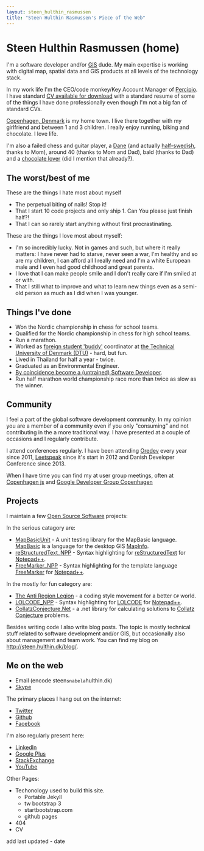 ```yaml
---
layout: steen_hulthin_rasmussen
title: "Steen Hulthin Rasmussen's Piece of the Web"
---
```


# Steen Hulthin Rasmussen (home)

I'm a software developer and/or [GIS](http://en.wikipedia.org/wiki/Geographic_information_system) dude. My main expertise is working with digital map, spatial data and GIS products at all levels of the technology stack. 

In my work life I'm the CEO/code monkey/Key Account Manager of [Percipio](http://percipio.dk). I have standard [CV available for download](https://dl.dropboxusercontent.com/u/211064/percipio/CV/cv_steen_hulthin_rasmussen.pdf) with a standard resume of some of the things I have done professionally even though I'm not a big fan of standard CVs. 

[Copenhagen, Denmark](http://en.wikipedia.org/wiki/Copenhagen) is my home town. I live there together with my girlfriend and between 1 and 3 children. I really enjoy running, biking and chocolate. I love life.

I'm also a failed chess and guitar player, a [Dane](http://en.wikipedia.org/wiki/Danes) (and actually [half-swedish](http://en.wikipedia.org/wiki/Swedes), thanks to Mom), around 40 (thanks to Mom and Dad), bald (thanks to Dad) and a [chocolate lover](http://en.wikipedia.org/wiki/Chocoholic) (did I mention that already?). 

## The worst/best of me

These are the things I hate most about myself

* The perpetual biting of nails! Stop it!
* That I start 10 code projects and only ship 1. Can You please just finish half?!
* That I can so rarely start anything without first procrastinating.

These are the things I love most about myself: 

* I'm so incredibly lucky. Not in games and such, but where it really matters: I have never had to starve, never seen a war, I'm healthy and so are my children, I can afford all I really need and I'm a white European male and I even had good childhood and great parents.
* I love that I can make people smile and I don't really care if I'm smiled at or with.
* That I still what to improve and what to learn new things even as a semi-old person as much as I did when I was younger. 

## Things I've done 

* Won the Nordic championship in chess for school teams.
* Qualified for the Nordic championship in chess for high school teams.
* Run a marathon.
* Worked as [foreign student 'buddy'](http://www.dtu.dk/english/news/2014/05/welcome-to-denmark!-want-to-be-buddies) coordinator at [the Technical University of Denmark (DTU)](http://www.dtu.dk/english) - hard, but fun. 
* Lived in Thailand for half a year - twice.
* Graduated as an Environmental Engineer.
* [By coincidence become a (untrained) Software Developer](http://steen.hulthin.dk/blog/the-programmer-or-there-and-never-back-again/).
* Run half marathon world championship race more than twice as slow as the winner.

## Community

I feel a part of the global software development community. In my opinion you are a member of a community even if you only "consuming" and not contributing in the a more traditional way. I have presented at a couple of occasions and I regularly contribute. 

I attend conferences regularly. I have been attending [Oredev](http://oredev.org) every year since 2011, [Leetspeak](http://leetspeak.se) since it's start in 2012 and Danish Developer Conference since 2013.

When I have time you can find my at user group meetings, often at [Copenhagen js](http://copenhagenjs.dk/) and [Google Developer Group Copenhagen](https://plus.google.com/113724797202166933848/about)

## Projects

I maintain a few [Open Source Software](http://opensource.com/resources/what-open-source) projects:
 
In the serious catagory are: 

* [MapBasicUnit](http://steenhulthin.github.io/MapBasicUnit/) - A unit testing library for the MapBasic language. [MapBasic](http://www.mapinfo.com/product/mapinfo-mapbasic/) is a language for the desktop GIS [MapInfo](http://www.mapinfo.com/).
* [reStructuredText_NPP](http://steenhulthin.github.io/reStructuredText_NPP/) - Syntax highlighting for [reStructuredText](http://en.wikipedia.org/wiki/ReStructuredText) for [Notepad++](http://notepad-plus-plus.org/).
* [FreeMarker_NPP](http://steenhulthin.github.io/freemarker_NPP/) - Syntax highlighting for the template language [FreeMarker](http://en.wikipedia.org/wiki/ReStructuredText) for [Notepad++](http://notepad-plus-plus.org/).

In the mostly for fun category are:

* [The Anti Region Legion](http://anti-region-legion.org) - a coding style movement for a better `C#` world. 
* [LOLCODE_NPP](http://steenhulthin.github.io/LOLCODE_NPP/) - Syntax highlighting for [LOLCODE](http://en.wikipedia.org/wiki/LOLCODE) for [Notepad++](http://notepad-plus-plus.org/).
* [CollatzConjecture.Net](https://github.com/steenhulthin/CollatzConjecture.Net) - a .net library for calculating solutions to [Collatz Conjecture](http://en.wikipedia.org/wiki/Collatz_conjecture) problems. 

Besides writing code I also write blog posts. The topic is mostly technical stuff related to software development and/or GIS, but occasionally also about management and team work. You can find my blog on <http://steen.hulthin.dk/blog/>.

## Me on the web

- Email (encode steen`snabela`hulthin.dk)
- [Skype](skype:steenhulthin?call)

The primary places I hang out on the internet:
* [Twitter](http://twitter.com/steenhulthin)
* [Github](http://github.com/steenhulthin)
* [Facebook](https://www.facebook.com/steenhulthin)

I'm also regularly present here: 
- [LinkedIn](https://www.linkedin.com/in/steenhulthin)
- [Google Plus](https://plus.google.com/+SteenHulthinRasmussen)
- [StackExchange](http://stackexchange.com/users/287456/steenhulthin?tab=accounts)
- [YouTube](https://www.youtube.com/user/steenhulthin)

Other Pages:

* Techonology used to build this site.
	* Portable Jekyll
	* tw bootstrap 3
	* startbootstrap.com
	* github pages
* 404
* CV

add last updated - date